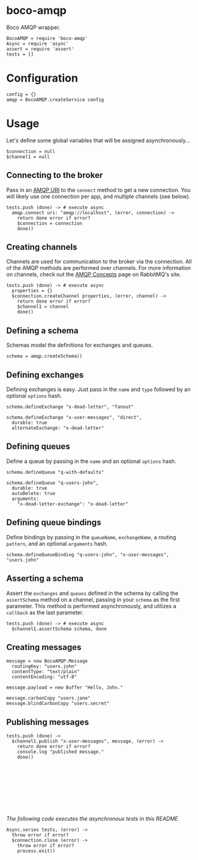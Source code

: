 # boco-amqp

Boco AMQP wrapper.

    BocoAMQP = require 'boco-amqp'
    Async = require 'async'
    assert = require 'assert'
    tests = []

# Configuration

    config = {}
    amqp = BocoAMQP.createService config

# Usage

Let's define some global variables that will be assigned asynchronously...

    $connection = null
    $channel1 = null

## Connecting to the broker

Pass in an [AMQP URI] to the `connect` method to get a new connection. You will likely use one connection per app, and multiple channels (see below).

    tests.push (done) -> # execute async
      amqp.connect uri: "amqp://localhost", (error, connection) ->
        return done error if error?
        $connection = connection
        done()

## Creating channels

Channels are used for communication to the broker via the connection. All of the AMQP methods are performed over channels. For more information on channels, check out the [AMQP Concepts] page on RabbitMQ's site.

    tests.push (done) -> # execute async
      properties = {}
      $connection.createChannel properties, (error, channel) ->
        return done error if error?
        $channel1 = channel
        done()


## Defining a schema

Schemas model the definitions for exchanges and queues.

    schema = amqp.createSchema()


## Defining exchanges

Defining exchanges is easy. Just pass in the `name` and `type` followed by an optional `options` hash.

    schema.defineExchange "x-dead-letter", "fanout"

    schema.defineExchange "x-user-messages", "direct",
      durable: true
      alternateExchange: "x-dead-letter"

## Defining queues

Define a queue by passing in the `name` and an optional `options` hash.

    schema.defineQueue "q-with-defaults"

    schema.defineQueue "q-users-john",
      durable: true
      autoDelete: true
      arguments:
        "x-dead-letter-exchange": "x-dead-letter"

## Defining queue bindings

Define bindings by passing in the `queueName`, `exchangeName`, a routing `pattern`, and an optional `arguments` hash.

    schema.defineQueueBinding "q-users-john", "x-user-messages", "users.john"

## Asserting a schema

Assert the `exchanges` and `queues` defined in the schema by calling the `assertSchema` method on a channel, passing in your `schema` as the first parameter. This method is performed asynchronously, and utilizes a `callback` as the last parameter.

    tests.push (done) -> # execute async
      $channel1.assertSchema schema, done


## Creating messages

    message = new BocoAMQP.Message
      routingKey: "users.john"
      contentType: "text/plain"
      contentEncoding: "utf-8"

    message.payload = new Buffer "Hello, John."

    message.carbonCopy "users.jane"
    message.blindCarbonCopy "users.secret"
    
## Publishing messages

    tests.push (done) ->
      $channel1.publish "x-user-messages", message, (error) ->
        return done error if error?
        console.log "published message."
        done()



<br><br><br><br>
---

_The following code executes the asynchronous tests in this README_

    Async.series tests, (error) ->
      throw error if error?
      $connection.close (error) ->
        throw error if error?
        process.exit()

[AMQP URI]: https://www.rabbitmq.com/uri-spec.html
[confirmation mode]: https://www.rabbitmq.com/confirms.html
[AMQP Concepts]: https://www.rabbitmq.com/tutorials/amqp-concepts.html
